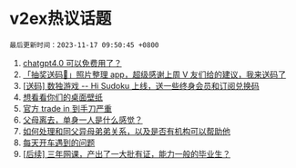 # v2ex热议话题

`最后更新时间：2023-11-17 09:50:45 +0800`

1. [chatgpt4.0 可以免费用了？](https://www.v2ex.com/t/992441)
1. [「抽奖送码🎁」照片整理 app，超级感谢上周 V 友们给的建议，我来送码了](https://www.v2ex.com/t/992356)
1. [[送码] 数独游戏 -- Hi Sudoku 上线，送一些终身会员和订阅兑换码](https://www.v2ex.com/t/992373)
1. [想看看你们的桌面壁纸](https://www.v2ex.com/t/992334)
1. [官方 trade in 到手刀严重](https://www.v2ex.com/t/992388)
1. [父母离去，单身一人是什么感觉？](https://www.v2ex.com/t/992342)
1. [如何处理和同父异母弟弟关系，以及是否有机构可以帮助他](https://www.v2ex.com/t/992464)
1. [每天开车遇到的问题](https://www.v2ex.com/t/992389)
1. [[后续] 三年网课，产出了一大批有证，能力一般的毕业生？](https://www.v2ex.com/t/992446)

